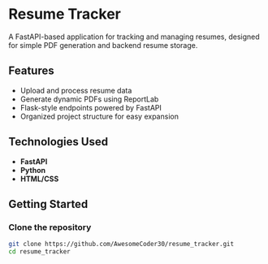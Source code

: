 # Resume Tracker

A FastAPI-based application for tracking and managing resumes, designed for simple PDF generation and backend resume storage.

## Features

- Upload and process resume data
- Generate dynamic PDFs using ReportLab
- Flask-style endpoints powered by FastAPI
- Organized project structure for easy expansion

## Technologies Used

- **FastAPI**
- **Python**
- **HTML/CSS**

## Getting Started

### Clone the repository

```bash
git clone https://github.com/AwesomeCoder30/resume_tracker.git
cd resume_tracker